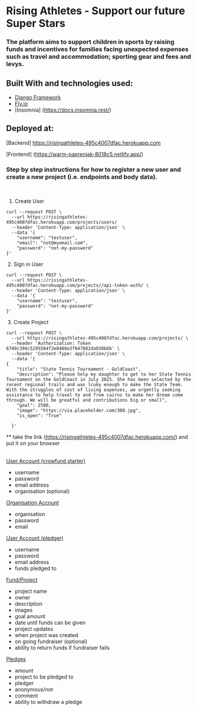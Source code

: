 # Rising Athletes - Support our future Super Stars

### The platform aims to support children in sports by raising funds and incentives for families facing unexpected expenses such as travel and accommodation; sporting gear and fees and levys.


## Built With and technologies used:

- [Django Framework](https://docs.djangoproject.com/en/)
- [Fly.io](https://fly.io/docs/)
- [Insomnia] (https://docs.insomnia.rest/)

## Deployed at:
[Backend] https://risingathletes-495c4007dfac.herokuapp.com

[Frontend] (https://warm-paprenjak-8018c5.netlify.app/)


### Step by step instructions for how to register a new user and create a new project (i.e. endpoints and body data).
​
1. Create User
​
```shell
curl --request POST \
  --url https://risingathletes-495c4007dfac.herokuapp.com/projects/users/ 
  --header 'Content-Type: application/json' \
  --data '{
	"username": "testuser",
	"email": "not@myemail.com",
	"password": "not-my-password"
}'
```
​
2. Sign in User
​
```shell
curl --request POST \
  --url https://risingathletes-495c4007dfac.herokuapp.com/projects//api-token-auth/ \
  --header 'Content-Type: application/json' \
  --data '{
	"username": "testuser",
	"password": "not-my-password"
}'
```
​
3. Create Project
​
```shell
curl --request POST \
  --url https://risingathletes-495c4007dfac.herokuapp.com/projects/ \
  --header 'Authorization: Token 6749c394c5295584f2e8488e3f647082da038b6b' \
  --header 'Content-Type: application/json' \
  --data '{
{
    "title": "State Tennis Tournament - GoldCoast",
    "description": "Please help my daughter to get to her State Tennis Tournament on the GoldCoast in July 2025. She has been selected by the recent regional trails and was lcuky enough to make the State Team. With the struggles of cost of living expenses, we urgently seeking assistance to help travel to and from cairns to make her dream come through. We will be greatful and contributions big or small",
    "goal": 2500,
    "image": "https://via.placeholder.com/300.jpg",
	"is_open": "True"

  }'
```

\*\* take the link (https://risingathletes-495c4007dfac.herokuapp.com/) and put it on your browser
</br></br>

<ins>User Account (crowfund starter)</ins>
- username
- password
- email address
- organisation (optional)

<ins>Organisation Account</ins>
- organisation
- password
- email

<ins>User Account (pledger)</ins>
- username
- password
- email address
- funds pledged to

<ins>Fund/Project</ins>
- project name 
- owner
- description
- images
- goal amount
- date until funds can be given
- project updates
- when project was created
- on going fundraiser (optional)
- ability to return funds if fundraiser fails

<ins>Pledges</ins>
- amount
- project to be pledged to
- pledger
- anonymous/not
- comment
- ability to withdraw a pledge



